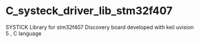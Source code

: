 # C_systeck_driver_lib_stm32f407
SYSTICK Library  for stm32f407 Discovery board developed with keil uvision 5 , C language

